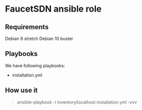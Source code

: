 FaucetSDN ansible role
======================




Requirements
------------

Debian 9 stretch
Debian 10 buster




Playbooks
---------
We have following playbooks:
* installation.yml


How use it
----------

> ansible-playbook -i inventory/localhost installation.yml -vvv

